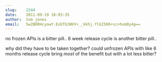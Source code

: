 ```yaml
---
slug:    2244
date:    2011-09-19 18:03:35
author:  tom jones
email:   5w2B0RHcyowY.ExbTUJWVV+__kkhj.YlGI5KK+sc+hxm8y4g==
---
```


no frozen APIs is a bitter pill.. 6 week release cycle is another
bitter pill..

why did they have to be taken together? could unfrozen APIs with like
6 months release cycle bring *most* of the benefit but with a lot less
bitter?
